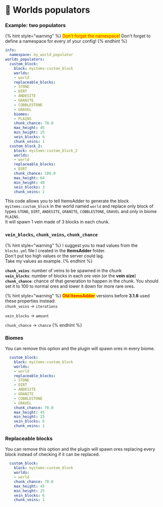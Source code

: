 # 💎 Worlds populators

### Example: two populators
{% hint style="warning" %}
<mark style="color:red;">Don't forget the namespace!</mark>
Don't forget to define a namespace for every of your config!
{% endhint %}

```yaml
info:
  namespace: my_world_populator
worlds_populators:
  custom_block:
    block: myitems:custom_block
    worlds:
    - world
    replaceable_blocks:
    - STONE
    - DIRT
    - ANDESITE
    - GRANITE
    - COBBLESTONE
    - GRAVEL
    biomes:
    - PLAINS
    chunk_chance: 70.0
    max_height: 45
    min_height: 25
    vein_blocks: 6
    chunk_veins: 1
  custom_block_2:
    block: myitems:custom_block_2
    worlds:
    - world
    replaceable_blocks:
    - DIRT
    chunk_chance: 100.0
    max_height: 64
    min_height: 40
    vein_blocks: 3
    chunk_veins: 1
```

This code allows you to tell ItemsAdder to generate the block `myitems:custom_block` in the world named `world` and replace only block of types `STONE`, `DIRT`, `ANDESITE`, `GRANITE`, `COBBLESTONE`, `GRAVEL` and only in biome `PLAINS`.\
It will spawn 1 vein made of 3 blocks in each chunk.

### `vein_blocks`, `chunk_veins`, `chunk_chance`

{% hint style="warning" %}
I suggest you to read values from the `blocks.yml` file I created in the **ItemsAdder** folder.\
Don't put too high values or the server could lag.\
Take my values as example.
{% endhint %}

**`chunk_veins`**: number of veins to be spawned in the chunk\
**`vein_blocks`**: number of blocks in each ore vein (or the **vein size**)\
**`chunk_chance`**: chance of that generation to happen in the chunk. You should set it to 100 to normal ores and lower it down for more rare ores.

{% hint style="warning" %}
<mark style="color:red;">**Old ItemsAdder**</mark> versions before **3.1.6** used these properties instead:\
`chunk_veins` -> `iterations`

`vein_blocks` -> `amount`

`chunk_chance` -> `chance`
{% endhint %}

### Biomes

You can remove this option and the plugin will spawn ores in every biome.

```yaml
  custom_block:
    block: myitems:custom_block
    worlds:
    - world
    replaceable_blocks:
    - STONE
    - DIRT
    - ANDESITE
    - GRANITE
    - COBBLESTONE
    - GRAVEL
    chunk_chance: 70.0
    max_height: 45
    min_height: 25
    vein_blocks: 6
    chunk_veins: 1
```

### Replaceable blocks

You can remove this option and the plugin will spawn ores replacing every block instead of checking if it can be replaced.

```yaml
  custom_block:
    block: myitems:custom_block
    worlds:
    - world
    chunk_chance: 70.0
    max_height: 45
    min_height: 25
    vein_blocks: 6
    chunk_veins: 1
```

